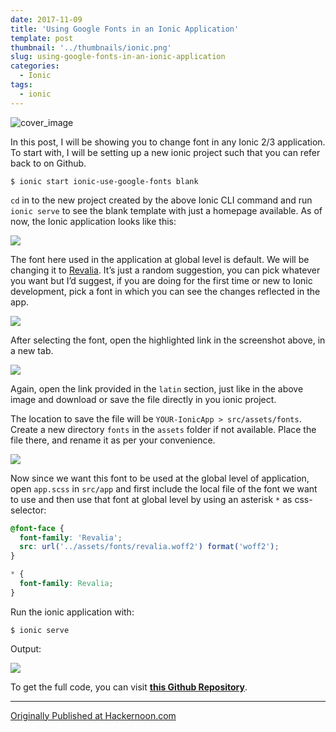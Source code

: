 ```yaml
---
date: 2017-11-09
title: 'Using Google Fonts in an Ionic Application'
template: post
thumbnail: '../thumbnails/ionic.png'
slug: using-google-fonts-in-an-ionic-application
categories:
  - Ionic
tags:
  - ionic
---
```


![cover_image](https://miro.medium.com/max/2400/0*w4gIFLOzsl8cmNQn.jpg)

In this post, I will be showing you to change font in any Ionic 2/3 application. To start with, I will be setting up a new ionic project such that you can refer back to on Github.

```shell
$ ionic start ionic-use-google-fonts blank
```

`cd` in to the new project created by the above Ionic CLI command and run `ionic serve` to see the blank template with just a homepage available. As of now, the Ionic application looks like this:

![](https://cdn-images-1.medium.com/max/800/0*WUHLVkBP7bifnV8E.png)

The font here used in the application at global level is default. We will be changing it to [Revalia](https://fonts.google.com/specimen/Revalia). It’s just a random suggestion, you can pick whatever you want but I’d suggest, if you are doing for the first time or new to Ionic development, pick a font in which you can see the changes reflected in the app.

![](https://cdn-images-1.medium.com/max/2560/0*NTLwsXqYlk1SPFPD.png)

After selecting the font, open the highlighted link in the screenshot above, in a new tab.

![](https://cdn-images-1.medium.com/max/2560/0*Ok2hQifn4QpJFSsM.png)

Again, open the link provided in the `latin` section, just like in the above image and download or save the file directly in you ionic project.

The location to save the file will be `YOUR-IonicApp > src/assets/fonts`. Create a new directory `fonts` in the `assets` folder if not available. Place the file there, and rename it as per your convenience.

![](https://cdn-images-1.medium.com/max/800/0*KIBUq3X7G1JztbmK.png)

Now since we want this font to be used at the global level of application, open `app.scss` in `src/app` and first include the local file of the font we want to use and then use that font at global level by using an asterisk `*` as css-selector:

```css
@font-face {
  font-family: 'Revalia';
  src: url('../assets/fonts/revalia.woff2') format('woff2');
}

* {
  font-family: Revalia;
}
```

Run the ionic application with:

```shell
$ ionic serve
```

Output:

![](https://cdn-images-1.medium.com/max/800/0*cAeEa-sD5b1zHVNG.png)

To get the full code, you can visit [**this Github Repository**](https://github.com/amandeepmittal/ionic-use-google-fonts).

---

[Originally Published at Hackernoon.com](https://medium.com/hackernoon/using-google-fonts-in-an-ionic-application-c3419c342f23)
